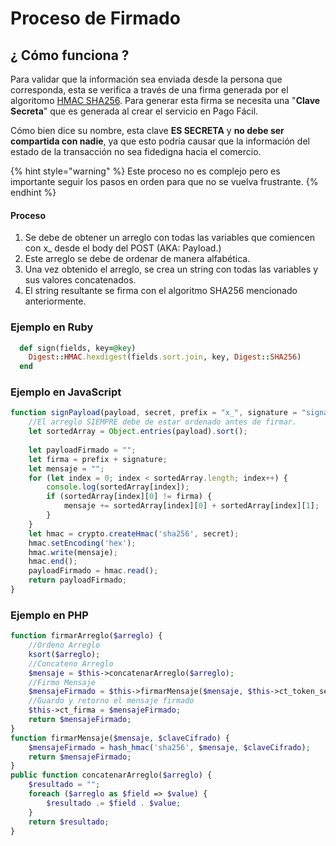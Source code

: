 # Proceso de Firmado

## ¿ Cómo funciona ?

Para validar que la información sea enviada desde la persona que corresponda, esta se verifica a través de una firma generada por el algoritomo  [HMAC SHA256](https://es.wikipedia.org/wiki/HMAC#Ejemplos_de_HMAC_%28MD5,_SHA1,_SHA256%29). Para generar esta firma se necesita una "**Clave Secreta**" que es generada al crear el servicio en Pago Fácil. 

Cómo bien dice su nombre, esta clave **ES SECRETA** y **no debe ser compartida con nadie**, ya que esto podría causar que la información del estado de la transacción no sea fidedigna hacia el comercio.

{% hint style="warning" %}
Este proceso no es complejo pero es importante seguir los pasos en orden para que no se vuelva frustrante.
{% endhint %}

#### Proceso

1. Se debe de obtener un arreglo con todas las variables que comiencen con x\_ desde el body del POST \(AKA: Payload.\)
2. Este arreglo se debe de ordenar de manera alfabética.
3. Una vez obtenido el arreglo, se crea un string con todas las variables y sus valores concatenados.
4. El string resultante se firma con el algoritmo SHA256 mencionado anteriormente.

### Ejemplo en Ruby

```ruby
  def sign(fields, key=@key)
    Digest::HMAC.hexdigest(fields.sort.join, key, Digest::SHA256)
  end
```

### Ejemplo en JavaScript

```javascript
function signPayload(payload, secret, prefix = "x_", signature = "signature") {
    //El arreglo SIEMPRE debe de estar ordenado antes de firmar.
    let sortedArray = Object.entries(payload).sort();
    
    let payloadFirmado = "";
    let firma = prefix + signature;
    let mensaje = "";
    for (let index = 0; index < sortedArray.length; index++) {
        console.log(sortedArray[index]);
        if (sortedArray[index][0] != firma) {
            mensaje += sortedArray[index][0] + sortedArray[index][1];
        }
    }
    let hmac = crypto.createHmac('sha256', secret);
    hmac.setEncoding('hex');
    hmac.write(mensaje);
    hmac.end();
    payloadFirmado = hmac.read();
    return payloadFirmado;
}
```

### Ejemplo en PHP

```php
function firmarArreglo($arreglo) {
    //Ordeno Arreglo
    ksort($arreglo);
    //Concateno Arreglo
    $mensaje = $this->concatenarArreglo($arreglo);
    //Firmo Mensaje
    $mensajeFirmado = $this->firmarMensaje($mensaje, $this->ct_token_secret);
    //Guardo y retorno el mensaje firmado
    $this->ct_firma = $mensajeFirmado;
    return $mensajeFirmado;
}
function firmarMensaje($mensaje, $claveCifrado) {
    $mensajeFirmado = hash_hmac('sha256', $mensaje, $claveCifrado);
    return $mensajeFirmado;
}
public function concatenarArreglo($arreglo) {
    $resultado = "";
    foreach ($arreglo as $field => $value) {
        $resultado .= $field . $value;
    }
    return $resultado;
}
```

